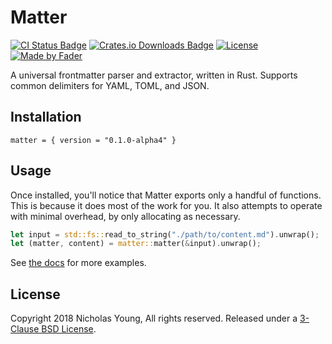 # Matter

[![CI Status
Badge](https://gitlab.com/secretfader/matter/badges/master/pipeline.svg)](https://gitlab.com/secretfader/matter)
[![Crates.io Downloads Badge](https://img.shields.io/crates/d/matter)](https://crates.io/crates/matter)
[![License](https://img.shields.io/badge/License-BSD%203--Clause-blue.svg)](https://opensource.org/licenses/BSD-3-Clause)
[![Made by Fader](https://img.shields.io/badge/made_by-Fader-purple.svg)](https://www.secretfader.com)

A universal frontmatter parser and extractor, written in Rust. Supports common
delimiters for YAML, TOML, and JSON.

## Installation

`matter = { version = "0.1.0-alpha4" }`

## Usage

Once installed, you'll notice that Matter exports only a handful of functions.
This is because it does most of the work for you. It also attempts to operate
with minimal overhead, by only allocating as necessary.

```rust
let input = std::fs::read_to_string("./path/to/content.md").unwrap();
let (matter, content) = matter::matter(&input).unwrap();
```

See [the docs](https://docs.rs/matter) for more examples.

## License

Copyright 2018 Nicholas Young, All rights reserved. Released under
a [3-Clause BSD License](LICENSE).
